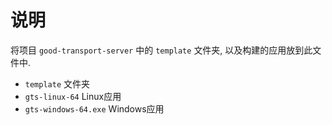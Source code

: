 # 说明

将项目 `good-transport-server` 中的 `template` 文件夹, 以及构建的应用放到此文件中.

* `template` 文件夹
* `gts-linux-64` Linux应用
* `gts-windows-64.exe` Windows应用
